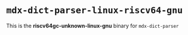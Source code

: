 # `mdx-dict-parser-linux-riscv64-gnu`

This is the **riscv64gc-unknown-linux-gnu** binary for `mdx-dict-parser`
